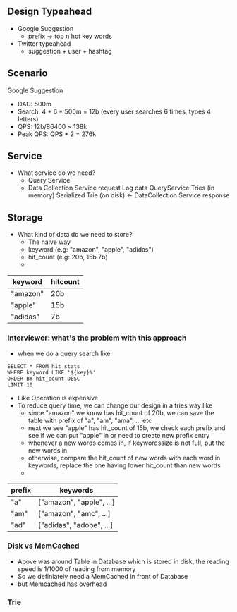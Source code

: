 ## Design Typeahead
- Google Suggestion
	- prefix -> top n hot key words
- Twitter typeahead
	- suggestion + user + hashtag

## Scenario
Google Suggestion
- DAU: 500m
- Search: 4 * 6 * 500m = 12b (every user searches 6 times, types 4 letters)
- QPS: 12b/86400 ~ 138k
- Peak QPS: QPS * 2 = 276k
## Service
- What service do we need?
	- Query Service
	- Data Collection Service
						request						Log data
QueryService						Tries (in memory)
											Serialized Trie (on disk)		<-			DataCollection Service
											    response
## Storage
- What kind of data do we need to store?
	- The naive way
	- keyword (e.g: "amazon", "apple", "adidas")
	- hit_count (e.g: 20b, 15b 7b)
	- 
| keyword | hitcount |
|--|--|
| "amazon" | 20b |
| "apple" | 15b |
| "adidas" | 7b |

### Interviewer: what's the problem with this approach
- when we do a query search like
```
SELECT * FROM hit_stats
WHERE keyword LIKE '${key}%'
ORDER BY hit_count DESC
LIMIT 10
```
- Like Operation is expensive
- To reduce query time, we can change our design in a tries way like
	- since "amazon" we know has hit_count of 20b, we can save the table with prefix of "a", "am", "ama", ... etc
	- next we see "apple" has hit_count of 15b, we check each prefix and see if we can put "apple" in or need to create new prefix entry
	- whenever a new words comes in, if keywordssize is not full, put the new words in
	- otherwise, compare the hit_count of new words with each word in keywords, replace the one having lower hit_count than new words
	- 
|prefix| keywords |
|--|--|
| "a" | ["amazon", "apple", ...] |
| "am" | ["amazon", "amc", ...] |
| "ad" | ["adidas", "adobe", ...] |
### Disk vs MemCached
- Above was around Table in Database which is stored in disk, the reading speed is 1/1000 of reading from memory
- So we definiately need a MemCached in front of Database
- but Memcached has overhead
### Trie

<!--stackedit_data:
eyJoaXN0b3J5IjpbMTg3NzIyMDgwNywtMTMzMjU0OTkxMCwtNz
EzODg3OTEzLDIxMDg4ODcyMjgsODQ4MDg4MzIwXX0=
-->